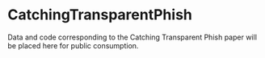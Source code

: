 # CatchingTransparentPhish

Data and code corresponding to the Catching Transparent Phish paper will be placed here for public consumption.

